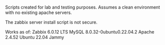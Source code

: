 Scripts created for lab and testing purposes. Assumes a clean environment with no existing apache servers.

The zabbix server install script is not secure.

Works as of:
Zabbix 6.0.12 LTS
MySQL 8.0.32-0ubuntu0.22.04.2
Apache 2.4.52
Ubuntu 22.04 Jammy
